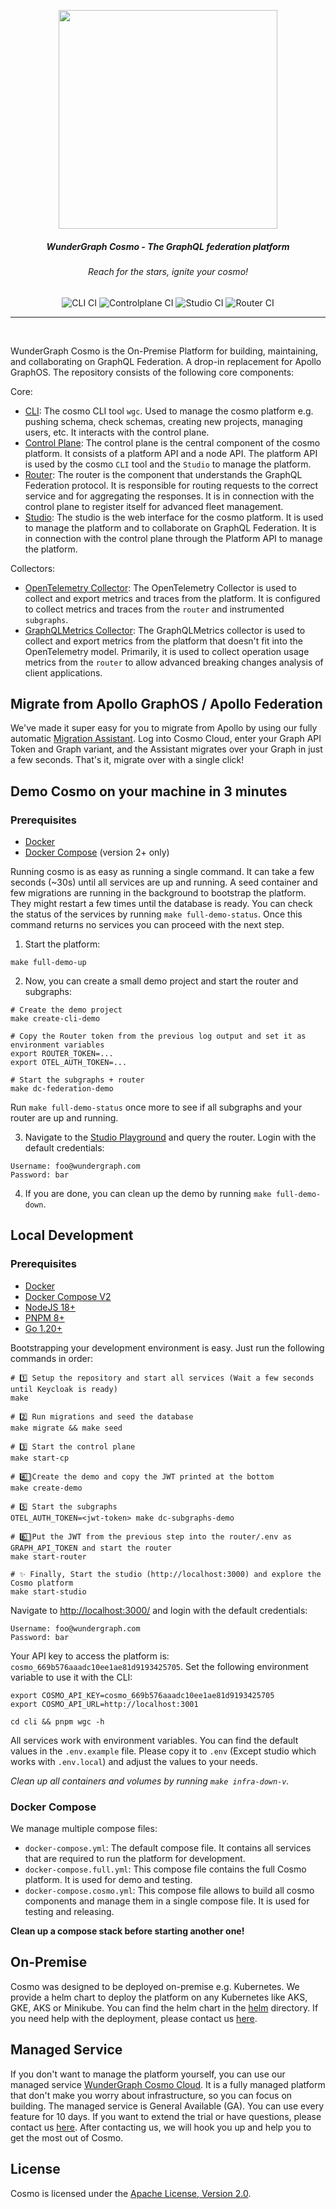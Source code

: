 <p align="center">
<img width="350" src="./docs/assets/logo.png"/>
</p>

<div align="center">
<h5>WunderGraph Cosmo - The GraphQL federation platform</h5>
<h6><i>Reach for the stars, ignite your cosmo!</i></h6>
<img alt="CLI CI" src="https://github.com/wundergraph/cosmo/actions/workflows/cli-ci.yaml/badge.svg">
<img alt="Controlplane CI" src="https://github.com/wundergraph/cosmo/actions/workflows/controlplane-ci.yaml/badge.svg">
<img alt="Studio CI" src="https://github.com/wundergraph/cosmo/actions/workflows/studio-ci.yaml/badge.svg">
<img alt="Router CI" src="https://github.com/wundergraph/cosmo/actions/workflows/router-ci.yaml/badge.svg"/>
<hr />
</div>

<br/>

WunderGraph Cosmo is the On-Premise Platform for building, maintaining, and collaborating on GraphQL Federation. A drop-in replacement for Apollo GraphOS.
The repository consists of the following core components:

Core:

- [CLI](./cli): The cosmo CLI tool `wgc`. Used to manage the cosmo platform e.g. pushing schema, check schemas, creating new projects, managing users, etc. It interacts with the control plane.
- [Control Plane](./controlplane): The control plane is the central component of the cosmo platform. It consists of a platform API and a node API. The platform API is used by the cosmo `CLI` tool and the `Studio` to manage the platform.
- [Router](./router): The router is the component that understands the GraphQL Federation protocol. It is responsible for routing requests to the correct service and for aggregating the responses. It is in connection with the control plane to register itself for advanced fleet management.
- [Studio](./studio): The studio is the web interface for the cosmo platform. It is used to manage the platform and to collaborate on GraphQL Federation. It is in connection with the control plane through the Platform API to manage the platform.

Collectors:

- [OpenTelemetry Collector](./otelcollector): The OpenTelemetry Collector is used to collect and export metrics and traces from the platform. It is configured to collect metrics and traces from the `router` and instrumented `subgraphs`.
- [GraphQLMetrics Collector](./graphqlmetrics): The GraphQLMetrics collector is used to collect and export metrics from the platform that doesn't fit into the OpenTelemetry model. Primarily, it is used to collect operation usage metrics from the `router` to allow advanced breaking changes analysis of client applications.

## Migrate from Apollo GraphOS / Apollo Federation

We've made it super easy for you to migrate from Apollo by using our fully automatic [Migration Assistant](https://cosmo-cp.wundergraph.com/v1/auth/login).
Log into Cosmo Cloud, enter your Graph API Token and Graph variant, and the Assistant migrates over your Graph in just a few seconds.
That's it, migrate over with a single click!

## Demo Cosmo on your machine in 3 minutes

### Prerequisites

- [Docker](https://docs.docker.com/get-docker/)
- [Docker Compose](https://docs.docker.com/compose/install/) (version 2+ only)

Running cosmo is as easy as running a single command. It can take a few seconds (~30s) until all services are up and running. A seed container and few migrations are running in the background to bootstrap the platform.
They might restart a few times until the database is ready. You can check the status of the services by running `make full-demo-status`. Once this command returns no services you can proceed with the next step.

1. Start the platform:

```shell
make full-demo-up
```

2. Now, you can create a small demo project and start the router and subgraphs:

```shell
# Create the demo project
make create-cli-demo

# Copy the Router token from the previous log output and set it as environment variables
export ROUTER_TOKEN=...
export OTEL_AUTH_TOKEN=...

# Start the subgraphs + router
make dc-federation-demo
```

Run `make full-demo-status` once more to see if all subgraphs and your router are up and running.

3. Navigate to the [Studio Playground](http://localhost:3000/wundergraph/graph/production/playground) and query the router. Login with the default credentials:

```
Username: foo@wundergraph.com
Password: bar
```

4. If you are done, you can clean up the demo by running `make full-demo-down`.

## Local Development

### Prerequisites

- [Docker](https://docs.docker.com/get-docker/)
- [Docker Compose V2](https://docs.docker.com/compose/install/)
- [NodeJS 18+](https://nodejs.org/en/download/)
- [PNPM 8+](https://pnpm.io/installation)
- [Go 1.20+](https://golang.org/doc/install)

Bootstrapping your development environment is easy. Just run the following commands in order:

```shell
# 1️⃣ Setup the repository and start all services (Wait a few seconds until Keycloak is ready)
make

# 2️⃣ Run migrations and seed the database
make migrate && make seed

# 3️⃣ Start the control plane
make start-cp

# 4️⃣⃣ Create the demo and copy the JWT printed at the bottom
make create-demo

# 5️⃣ Start the subgraphs
OTEL_AUTH_TOKEN=<jwt-token> make dc-subgraphs-demo

# 6️⃣⃣ Put the JWT from the previous step into the router/.env as GRAPH_API_TOKEN and start the router
make start-router

# ✨ Finally, Start the studio (http://localhost:3000) and explore the Cosmo platform
make start-studio
```

Navigate to [http://localhost:3000/](http://localhost:3000/) and login with the default credentials:

```
Username: foo@wundergraph.com
Password: bar
```

Your API key to access the platform is: `cosmo_669b576aaadc10ee1ae81d9193425705`. Set the following environment variable to use it with the CLI:

```shell
export COSMO_API_KEY=cosmo_669b576aaadc10ee1ae81d9193425705
export COSMO_API_URL=http://localhost:3001

cd cli && pnpm wgc -h
```

All services work with environment variables. You can find the default values in the `.env.example` file. Please copy it to `.env` (Except studio which works with `.env.local`) and adjust the values to your needs.

_Clean up all containers and volumes by running `make infra-down-v`._

### Docker Compose

We manage multiple compose files:

- `docker-compose.yml`: The default compose file. It contains all services that are required to run the platform for development.
- `docker-compose.full.yml`: This compose file contains the full Cosmo platform. It is used for demo and testing.
- `docker-compose.cosmo.yml`: This compose file allows to build all cosmo components and manage them in a single compose file. It is used for testing and releasing.

**Clean up a compose stack before starting another one!**

## On-Premise

Cosmo was designed to be deployed on-premise e.g. Kubernetes. We provide a helm chart to deploy the platform on any Kubernetes like AKS, GKE, AKS or Minikube. You can find the helm chart in the [helm](./helm) directory.
If you need help with the deployment, please contact us [here](https://form.typeform.com/to/oC6XATf4).

## Managed Service

If you don't want to manage the platform yourself, you can use our managed service [WunderGraph Cosmo Cloud](https://cosmo.wundergraph.com). It is a fully managed platform that don't make you worry about infrastructure, so you can focus on building.
The managed service is General Available (GA). You can use every feature for 10 days. If you want to extend the trial or have questions, please contact us [here](https://form.typeform.com/to/oC6XATf4).
After contacting us, we will hook you up and help you to get the most out of Cosmo.

## License

Cosmo is licensed under the [Apache License, Version 2.0](LICENSE).
